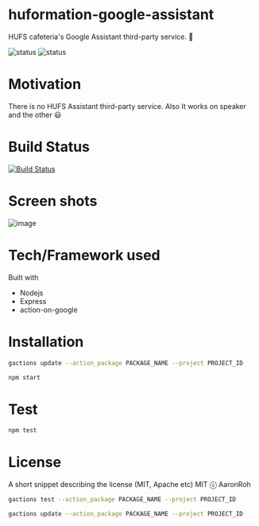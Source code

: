 # huformation-google-assistant 
HUFS cafeteria's Google Assistant third-party service. :penguin:	

![status](https://img.shields.io/badge/Status-In_progress-green.svg) ![status](https://img.shields.io/badge/language-Node_js-blue.svg)

# Motivation
There is no HUFS Assistant third-party service. 
Also It works on speaker and the other :smiley:

# Build Status
[![Build Status](https://travis-ci.com/roharon/huformation-assistant-ActionSDK.svg?branch=master)](https://travis-ci.com/roharon/huformation-assistant-ActionSDK)

# Screen shots
![image](https://user-images.githubusercontent.com/4939738/52205524-ad6ada80-28ba-11e9-8e96-2342a85fe581.png)

# Tech/Framework used
Built with
* Nodejs
* Express
* action-on-google

# Installation
```bash
gactions update --action_package PACKAGE_NAME --project PROJECT_ID

npm start
```

# Test
```javascript
npm test
```

# License
A short snippet describing the license (MIT, Apache etc)
MIT ⓒ AaronRoh



```bash
gactions test --action_package PACKAGE_NAME --project PROJECT_ID

gactions update --action_package PACKAGE_NAME --project PROJECT_ID
```

